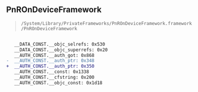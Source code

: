 ## PnROnDeviceFramework

> `/System/Library/PrivateFrameworks/PnROnDeviceFramework.framework/PnROnDeviceFramework`

```diff

   __DATA_CONST.__objc_selrefs: 0x530
   __DATA_CONST.__objc_superrefs: 0x20
   __AUTH_CONST.__auth_got: 0x868
-  __AUTH_CONST.__auth_ptr: 0x348
+  __AUTH_CONST.__auth_ptr: 0x350
   __AUTH_CONST.__const: 0x1338
   __AUTH_CONST.__cfstring: 0x200
   __AUTH_CONST.__objc_const: 0x1d18

```
